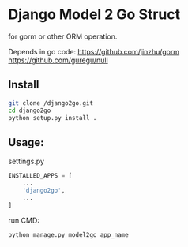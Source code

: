 # Django Model 2 Go Struct

for gorm or other ORM operation.

Depends in go code:
https://github.com/jinzhu/gorm
https://github.com/guregu/null

## Install

```bash
git clone /django2go.git
cd django2go
python setup.py install .
```

## Usage:

settings.py

```python
INSTALLED_APPS = [
    ...
    'django2go',
    ...
]

```

run CMD:

`python manage.py model2go app_name`